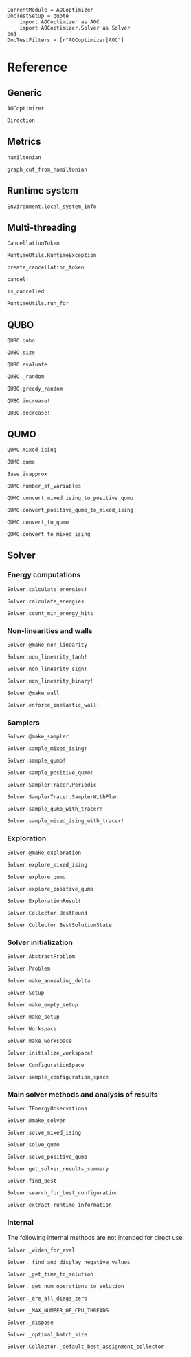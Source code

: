 ```@meta
CurrentModule = AOCoptimizer
DocTestSetup = quote
    import AOCoptimizer as AOC
    import AOCoptimizer.Solver as Solver
end
DocTestFilters = [r"AOCoptimizer|AOC"]
```

# Reference

## Generic

```@docs
AOCoptimizer
```

```@docs
Direction
```

## Metrics

```@docs
hamiltonian
```

```@docs
graph_cut_from_hamiltonian
```

## Runtime system

```@docs
Environment.local_system_info
```

## Multi-threading

```@docs
CancellationToken
```

```@docs
RuntimeUtils.RuntimeException
```

```@docs
create_cancellation_token
```

```@docs
cancel!
```

```@docs
is_cancelled
```

```@docs
RuntimeUtils.run_for
```

## QUBO

```@docs
QUBO.qubo
```

```@docs
QUBO.size
```

```@docs
QUBO.evaluate
```

```@docs
QUBO._random
```

```@docs
QUBO.greedy_random
```

```@docs
QUBO.increase!
```

```@docs
QUBO.decrease!
```

## QUMO

```@docs
QUMO.mixed_ising
```

```@docs
QUMO.qumo
```

```@docs
Base.isapprox
```

```@docs
QUMO.number_of_variables
```

```@docs
QUMO.convert_mixed_ising_to_positive_qumo
```

```@docs
QUMO.convert_positive_qumo_to_mixed_ising
```

```@docs
QUMO.convert_to_qumo
```

```@docs
QUMO.convert_to_mixed_ising
```

## Solver

### Energy computations

```@docs
Solver.calculate_energies!
```

```@docs
Solver.calculate_energies
```

```@docs
Solver.count_min_energy_hits
```

### Non-linearities and walls

```@docs
Solver.@make_non_linearity
```

```@docs
Solver.non_linearity_tanh!
```

```@docs
Solver.non_linearity_sign!
```

```@docs
Solver.non_linearity_binary!
```

```@docs
Solver.@make_wall
```

```@docs
Solver.enforce_inelastic_wall!
```

### Samplers

```@docs
Solver.@make_sampler
```

```@docs
Solver.sample_mixed_ising!
```

```@docs
Solver.sample_qumo!
```

```@docs
Solver.sample_positive_qumo!
```

```@docs
Solver.SamplerTracer.Periodic
```

```@docs
Solver.SamplerTracer.SamplerWithPlan
```

```@docs
Solver.sample_qumo_with_tracer!
```

```@docs
Solver.sample_mixed_ising_with_tracer!
```

### Exploration

```@docs
Solver.@make_exploration
```

```@docs
Solver.explore_mixed_ising
```

```@docs
Solver.explore_qumo
```

```@docs
Solver.explore_positive_qumo
```

```@docs
Solver.ExplorationResult
```

```@docs
Solver.Collector.BestFound
```

```@docs
Solver.Collector.BestSolutionState
```

### Solver initialization

```@docs
Solver.AbstractProblem
```

```@docs
Solver.Problem
```

```@docs
Solver.make_annealing_delta
```

```@docs
Solver.Setup
```

```@docs
Solver.make_empty_setup
```

```@docs
Solver.make_setup
```

```@docs
Solver.Workspace
```

```@docs
Solver.make_workspace
```

```@docs
Solver.initialize_workspace!
```

```@docs
Solver.ConfigurationSpace
```

```@docs
Solver.sample_configuration_space
```

### Main solver methods and analysis of results

```@docs
Solver.TEnergyObservations
```

```@docs
Solver.@make_solver
```

```@docs
Solver.solve_mixed_ising
```

```@docs
Solver.solve_qumo
```

```@docs
Solver.solve_positive_qumo
```

```@docs
Solver.get_solver_results_summary
```

```@docs
Solver.find_best
```

```@docs
Solver.search_for_best_configuration
```

```@docs
Solver.extract_runtime_information
```

### Internal

The following internal methods are not intended for direct use.

```@docs
Solver._widen_for_eval
```

```@docs
Solver._find_and_display_negative_values
```


```@docs
Solver._get_time_to_solution
```

```@docs
Solver._get_num_operations_to_solution
```

```@docs
Solver._are_all_diags_zero
```

```@docs
Solver._MAX_NUMBER_OF_CPU_THREADS
```

```@docs
Solver._dispose
```

```@docs
Solver._optimal_batch_size
```

```@docs
Solver.Collector._default_best_assignment_collector
```
